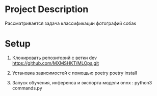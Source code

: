 # Project Description

Рассматривается задача классификации фотографий собак

# Setup

1. Клонировать репозиторий с ветки dev
   https://github.com/MXMSHKT/MLOps.git
2. Установка зависимостей с помощью poetry
   poetry install

3. Запуск обучения, инференса и экспорта модели onnx :
   python3 commands.py 
